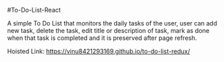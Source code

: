 #To-Do-List-React

A simple To Do List that monitors the daily tasks of the user, user can add new task, delete the task, edit title or description of task, mark as done when that task is completed and it is preserved after page refresh.

Hoisted Link: https://vinu8421293169.github.io/to-do-list-redux/
